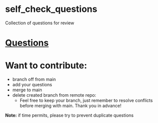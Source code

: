 # self_check_questions

Collection of questions for review

# [Questions](./All_Questions.md)

# Want to contribute:

- branch off from main
- add your questions
- merge to main
- delete created branch from remote repo:
  - Feel free to keep your branch, just remember to resolve conflicts before merging with main. Thank you in advance!

**Note:** if time permits, please try to prevent duplicate questions
